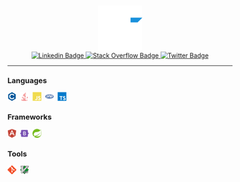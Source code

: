 <div id="header" align="center">
    <img src="https://github.com/ruben-27/ruben-27/blob/master/img/logo.png" width="100">
    <div id="badges">
        <a href="https://www.linkedin.com/in/rub%C3%A9n-torres-guti%C3%A9rrez-3168981b8/">
            <img src="https://img.shields.io/badge/LinkedIn-blue?logo=linkedin&logoColor=white&style=for-the-badge" alt="Linkedin Badge">
	</a>
        <a href="https://stackoverflow.com/users/13596081/ruben27">
            <img src="https://img.shields.io/badge/Stack%20Overflow-orange?style=for-the-badge&logo=stackoverflow&logoColor=white" alt="Stack Overflow Badge">
	</a>
        <a href="https://twitter.com/rubentg27">
            <img src="https://img.shields.io/badge/Twitter-blue?style=for-the-badge&logo=twitter&logoColor=white" alt="Twitter Badge">
	</a>
    </div>
</div>

---

### Languages
<div>
    <img height="20" src="https://github.com/devicons/devicon/blob/master/icons/c/c-plain.svg">&nbsp;
    <img height="20" src="https://github.com/devicons/devicon/blob/master/icons/java/java-plain.svg">&nbsp;
    <img height="20" src="https://github.com/devicons/devicon/blob/master/icons/javascript/javascript-plain.svg">&nbsp;
    <img height="20" src="https://github.com/devicons/devicon/blob/master/icons/php/php-plain.svg">&nbsp;
    <img height="20" src="https://github.com/devicons/devicon/blob/master/icons/typescript/typescript-plain.svg">&nbsp;
</div>

### Frameworks
<div>
    <img height="20" src="https://github.com/devicons/devicon/blob/master/icons/angularjs/angularjs-plain.svg">&nbsp;
    <img height="20" src="https://github.com/devicons/devicon/blob/master/icons/bootstrap/bootstrap-plain.svg">&nbsp;
    <img height="20" src="https://github.com/devicons/devicon/blob/master/icons/spring/spring-original.svg">&nbsp;
</div>
	
### Tools
<div>
    <img height="20" src="https://github.com/devicons/devicon/blob/master/icons/git/git-original.svg">&nbsp;
    <img height="20" src="https://github.com/devicons/devicon/blob/master/icons/vim/vim-original.svg">&nbsp;
</div>
